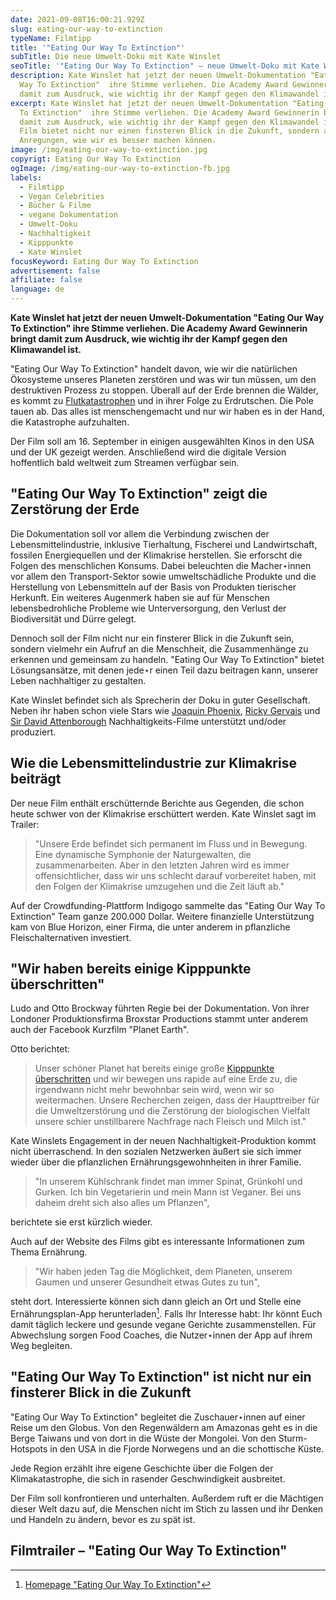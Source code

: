 ```yaml
---
date: 2021-09-08T16:00:21.929Z
slug: eating-our-way-to-extinction
typeName: Filmtipp
title: '"Eating Our Way To Extinction"'
subTitle: Die neue Umwelt-Doku mit Kate Winslet
seoTitle: '"Eating Our Way To Extinction" – neue Umwelt-Doku mit Kate Winslet'
description: Kate Winslet hat jetzt der neuen Umwelt-Dokumentation "Eating Our
  Way To Extinction"  ihre Stimme verliehen. Die Academy Award Gewinnerin bringt
  damit zum Ausdruck, wie wichtig ihr der Kampf gegen den Klimawandel ist.
excerpt: Kate Winslet hat jetzt der neuen Umwelt-Dokumentation "Eating Our Way
  To Extinction"  ihre Stimme verliehen. Die Academy Award Gewinnerin bringt
  damit zum Ausdruck, wie wichtig ihr der Kampf gegen den Klimawandel ist. Der
  Film bietet nicht nur einen finsteren Blick in die Zukunft, sondern auch
  Anregungen, wie wir es besser machen können.
image: /img/eating-our-way-to-extinction.jpg
copyrigt: Eating Our Way To Extinction
ogImage: /img/eating-our-way-to-extinction-fb.jpg
labels:
  - Filmtipp
  - Vegan Celebrities
  - Bücher & Filme
  - vegane Dokumentation
  - Umwelt-Doku
  - Nachhaltigkeit
  - Kipppunkte
  - Kate Winslet
focusKeyword: Eating Our Way To Extinction
advertisement: false
affiliate: false
language: de
---
```

**Kate Winslet hat jetzt der neuen Umwelt-Dokumentation "Eating Our Way To Extinction"  ihre Stimme verliehen. Die Academy Award Gewinnerin bringt damit zum Ausdruck, wie wichtig ihr der Kampf gegen den Klimawandel ist.**

"Eating Our Way To Extinction" handelt davon, wie wir die natürlichen Ökosysteme unseres Planeten zerstören und was wir tun müssen, um den destruktiven Prozess zu stoppen. Überall auf der Erde brennen die Wälder, es kommt zu [Flutkatastrophen](/2021/07/tiere-als-hochwasser-opfer/) und in ihrer Folge zu Erdrutschen. Die Pole tauen ab. Das alles ist menschengemacht und nur wir haben es in der Hand, die Katastrophe aufzuhalten.

Der Film soll am 16. September in einigen ausgewählten Kinos in den USA und der UK gezeigt werden. Anschließend wird die digitale Version hoffentlich bald weltweit zum Streamen verfügbar sein.

## "Eating Our Way To Extinction" zeigt die Zerstörung der Erde

Die Dokumentation soll vor allem die Verbindung zwischen der Lebensmittelindustrie, inklusive Tierhaltung, Fischerei und Landwirtschaft, fossilen Energiequellen und der Klimakrise herstellen. Sie erforscht die Folgen des menschlichen Konsums. Dabei beleuchten die Macher⋆innen vor allem den Transport-Sektor sowie umweltschädliche Produkte und die Herstellung von Lebensmitteln auf der Basis von Produkten tierischer Herkunft. Ein weiteres Augenmerk haben sie auf für Menschen lebensbedrohliche Probleme wie Unterversorgung, den Verlust der Biodiversität und Dürre gelegt.

Dennoch soll der Film nicht nur ein finsterer Blick in die Zukunft sein, sondern vielmehr ein Aufruf an die Menschheit, die Zusammenhänge zu erkennen und gemeinsam zu handeln. "Eating Our Way To Extinction" bietet Lösungsansätze, mit denen jede⋆r einen Teil dazu beitragen kann, unserer Leben nachhaltiger zu gestalten.

Kate Winslet befindet sich als Sprecherin der Doku in guter Gesellschaft. Neben ihr haben schon viele Stars wie [Joaquin Phoenix](/tag/joaquin-phoenix), [Ricky Gervais](/2021/03/save-ralph/) und [Sir David Attenborough](2020/08/a-life-on-our-planet/) Nachhaltigkeits-Filme unterstützt und/oder produziert.

## Wie die Lebensmittelindustrie zur Klimakrise beiträgt 

Der neue Film enthält erschütternde Berichte aus Gegenden, die schon heute schwer von der Klimakrise erschüttert werden. Kate Winslet sagt im Trailer: 

> "Unsere Erde befindet sich permanent im Fluss und in Bewegung. Eine dynamische Symphonie der Naturgewalten, die zusammenarbeiten. Aber in den letzten Jahren wird es immer offensichtlicher, dass wir uns schlecht darauf vorbereitet haben, mit den Folgen der Klimakrise umzugehen und die Zeit läuft ab."

Auf der Crowdfunding-Plattform Indigogo sammelte das "Eating Our Way To Extinction" Team ganze 200.000 Dollar. Weitere finanzielle Unterstützung kam von Blue Horizon, einer Firma, die unter anderem in pflanzliche Fleischalternativen investiert.

## "Wir haben bereits einige Kipppunkte überschritten"

Ludo and Otto Brockway führten Regie bei der Dokumentation. Von ihrer Londoner Produktionsfirma  Broxstar Productions stammt unter anderem auch der Facebook Kurzfilm "Planet Earth".

Otto berichtet:

> Unser schöner Planet hat bereits einige große [Kipppunkte überschritten](/2021/08/golfstrom-kipppunkt/) und wir bewegen uns rapide auf eine Erde zu, die irgendwann nicht mehr bewohnbar sein wird, wenn wir so weitermachen. Unsere Recherchen zeigen, dass der Haupttreiber für die Umweltzerstörung und die Zerstörung der biologischen Vielfalt unsere schier unstillbarere Nachfrage nach Fleisch und Milch ist."

Kate Winslets Engagement in der neuen Nachhaltigkeit-Produktion kommt nicht überraschend. In den sozialen Netzwerken äußert sie sich immer wieder über die pflanzlichen Ernährungsgewohnheiten in ihrer Familie.

> "In unserem Kühlschrank findet man immer Spinat, Grünkohl und Gurken. Ich bin Vegetarierin und mein Mann ist Veganer. Bei uns daheim dreht sich also alles um Pflanzen", 

berichtete sie erst kürzlich wieder.

Auch auf der Website des Films gibt es interessante Informationen zum Thema Ernährung.

> "Wir haben jeden Tag die Möglichkeit, dem Planeten, unserem Gaumen und unserer Gesundheit etwas Gutes zu tun",

steht dort. Interessierte können sich dann gleich an Ort und Stelle eine Ernährungsplan-App herunterladen[^1]. Falls Ihr Interesse habt: Ihr könnt Euch damit täglich leckere und gesunde vegane Gerichte zusammenstellen. Für Abwechslung sorgen Food Coaches, die Nutzer⋆innen der App auf ihrem Weg begleiten.

## "Eating Our Way To Extinction" ist nicht nur ein finsterer Blick in die Zukunft

"Eating Our Way To Extinction" begleitet die Zuschauer⋆innen auf einer Reise um den Globus. Von den Regenwäldern am Amazonas geht es in die Berge Taiwans und von dort in die Wüste der Mongolei. Von den Sturm-Hotspots in den USA in die Fjorde Norwegens und an die schottische Küste.

Jede Region erzählt ihre eigene Geschichte über die Folgen der Klimakatastrophe, die sich in rasender Geschwindigkeit ausbreitet.

Der Film soll konfrontieren und unterhalten. Außerdem ruft er die Mächtigen dieser Welt dazu auf, die Menschen nicht im Stich zu lassen und ihr Denken und Handeln zu ändern, bevor es zu spät ist.

## Filmtrailer – "Eating Our Way To Extinction"

<YouTube id="Cl2iY87Sic8" />

[^1]: [Homepage "Eating Our Way To Extinction"](https://www.eating2extinction.com/)

